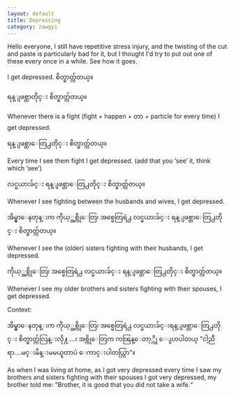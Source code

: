 ```yaml
---
layout: default
title: Depressing
category: zawgyi
---
```


<p>Hello everyone, I still have repetitive stress injury, and the twisting of the cut and paste is particularly bad for it, but I thought I'd try to put out one of these every once in a while. See how it goes.</p>

<p>I get depressed. <span class='zawgyi'>စိတ္ဓာတ္က်တယ္။</span></p>
<p class='hide-trigger'><span class='zawgyi'>ရန္ျဖစ္တာတိုင္း စိတ္ဓာတ္က်တယ္။</span></p>
<p class='hide-this'>Whenever there is a fight (fight + happen + <span class='zawgyi'>တာ</span> + particle for every time) I get depressed.</p>

<p class='hide-trigger'><span class='zawgyi'>ရန္ျဖစ္တာေတြ႕တိုင္း စိတ္ဓာတ္က်တယ္။</span></p>
<p class='hide-this'>Every time I see them fight I get depressed. (add that you ‘see’ it, think which ‘see’)</p>

<p class='hide-trigger'><span class='zawgyi'>လင္မယားခ်င္း ရန္ျဖစ္တာေတြ႕တိုင္း စိတ္ဓာတ္က်တယ္။</span></p>
<p class='hide-this'>Whenever I see fighting between the husbands and wives, I get depressed.</p>

<p class='hide-trigger'><span class='zawgyi'>အိမ္မွာေနတုန္းက ကိုယ့္အစ္ကိုေတြ၊ အစ္မေတြရဲ႕ လင္မယားခ်င္း ရန္ျဖစ္တာေတြ႕တိုင္း စိတ္ဓာတ္က်တယ္။</span></p>
<p class='hide-this'>Whenever I see the (older) sisters fighting with their husbands, I get depressed.</p>

<p class='hide-trigger'><span class='zawgyi'>ကိုယ့္အစ္ကိုေတြ၊ အစ္မေတြရဲ႕ လင္မယားခ်င္း ရန္ျဖစ္တာေတြ႕တိုင္း စိတ္ဓာတ္က်တယ္။</span></p>
<p class='hide-this'>Whenever I see my older brothers and sisters fighting with their spouses, I get depressed.</p>

<p>Context:</p>
<p class='hide-trigger'><span class='zawgyi'>အိမ္မွာေနတုန္းက ကိုယ့္အစ္ကိုေတြ၊ အစ္မေတြရဲ႕ လင္မယားခ်င္းရန္ျဖစ္တာေတြ႕တိုင္း စိတ္ဓာတ္က်လြန္းလို႔....၊ အစ္ကိုေတြက ကၽြန္ေတာ့္ကို ေျပာပါတယ္ </span>"<span class='mm3'>ငါ့ညီရာ....မင္းမိန္းမမယူတာပဲ ေကာင္းပါတယ္ကြာ</span>"<span class='mm3'>။</span></p>
<p class='hide-this'>As when I was living at home, as I got very depressed every time I saw my brothers and sisters fighting with their spouses I got very depressed, my brother told me: ”Brother, it is good that you did not take a wife.“</p>
